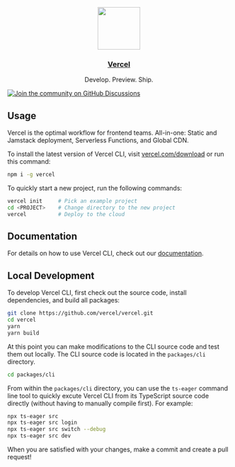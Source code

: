 <p align="center">
  <a href="https://vercel.com">
    <img src="https://assets.vercel.com/image/upload/v1588805858/repositories/vercel/logo.png" height="96">
    <h3 align="center">Vercel</h3>
  </a>
  <p align="center">Develop. Preview. Ship.</p>
</p>

[![Join the community on GitHub Discussions](https://badgen.net/badge/join%20the%20discussion/on%20github/black?icon=github)](https://github.com/vercel/vercel/discussions)

## Usage

Vercel is the optimal workflow for frontend teams. All-in-one: Static and Jamstack deployment, Serverless Functions, and Global CDN.

To install the latest version of Vercel CLI, visit [vercel.com/download](https://vercel.com/download) or run this command:

```bash
npm i -g vercel
```

To quickly start a new project, run the following commands:

```bash
vercel init     # Pick an example project
cd <PROJECT>    # Change directory to the new project
vercel          # Deploy to the cloud
```

## Documentation

For details on how to use Vercel CLI, check out our [documentation](https://vercel.com/docs).

## Local Development

To develop Vercel CLI, first check out the source code, install dependencies, and build all packages:

```bash
git clone https://github.com/vercel/vercel.git
cd vercel
yarn
yarn build
```

At this point you can make modifications to the CLI source code and test them out locally. The CLI source code is located in the `packages/cli` directory.

```bash
cd packages/cli
```

From within the `packages/cli` directory, you can use the `ts-eager` command line tool to quickly excute Vercel CLI from its TypeScript source code directly (without having to manually compile first). For example:

```bash
npx ts-eager src
npx ts-eager src login
npx ts-eager src switch --debug
npx ts-eager src dev
```

When you are satisfied with your changes, make a commit and create a pull request!
